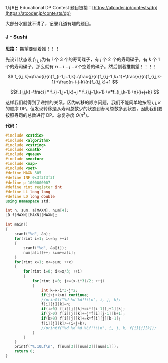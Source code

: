1月6日 Educational DP Contest
题目链接：[https://atcoder.jp/contests/dp](https://atcoder.jp/contests/dp)

大部分水题就不讲了，记录几道有趣的题目。

### J - Sushi
**思路：**
期望要倒着推！！！

先设计状态设 $f_{i,j,k}​$ 为有 $i​$ 个 $3​$ 个的寿司碟子，有 $j​$ 个 $2​$ 个的寿司碟子，有 $k​$ 个 $1​$ 个的寿司碟子，那么就有 $n-i-j-k​$ 个空着的碟子。然后倒着推期望！！！！

$$ f_{i,j,k}=\frac{i}{n}f_{i-1,j+1,k}+\frac{j}{n}f_{i,j-1,k+1}+\frac{v}{n}f_{i,j,k-1}+\frac{n-i-j-k}{n}f_{i,j,k}+1 $$

$$f_{i,j,k}=\frac{i * f_{i-1,j+1,k}+j * f_{i,j-1,k+1}+v*f_{i,j,k-1}+n}{i+j+k} $$

这样我们就得到了递推的关系。因为转移的顺序问题，我们不能简单地按照 $i, j, k$ 的顺序 DP。但发现转移是从寿司总数少的状态到寿司总数多到状态，因此我们要按照寿司的总数进行 DP。总复杂度 $O(n^3)$。

**代码：**

```cpp
#include <cstdio>
#include <algorithm>
#include <cstring>
#include <cmath>
#include <queue>
#include <vector>
#include <map>
#include <set>
#define MAXN 305
#define INF 0x3f3f3f3f
#define p 1000000007
#define rint register int
#define LL long long
#define LD long double
using namespace std;

int n, sum, a[MAXN], num[4];
LD f[MAXN][MAXN][MAXN];
 
int main()
{
	scanf("%d", &n);
	for(rint i=1; i<=n; ++i)
	{
		scanf("%d", &a[i]);
		num[a[i]]++; sum+=a[i];
	}
	for(rint x=1; x<=sum; ++x)
	{
		for(rint i=0; i<=x/3; ++i)
		{
			for(rint j=0; j<=(x-i*3)/2; ++j)
			{
				int k=x-i*3-j*2;
				if(i+j+k>n) continue;
				//printf("%d %d %d!!!\n", i, j, k);
				f[i][j][k]=n;
				if(i>0) f[i][j][k]+=i*f[i-1][j+1][k];
				if(j>0) f[i][j][k]+=j*f[i][j-1][k+1];
				if(k>0) f[i][j][k]+=k*f[i][j][k-1];
				f[i][j][k]/=(i+j+k);
				//printf("%d %d %d %Lf!!!\n", i, j, k, f[i][j][k]);
			}
		}
	}
	printf("%.10Lf\n", f[num[3]][num[2]][num[1]]);
	return 0;
}
```